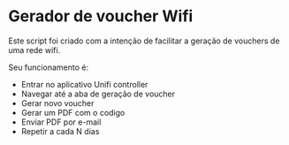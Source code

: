 # Gerador de voucher Wifi
<p>Este script foi criado com a intenção de facilitar a geração de vouchers de uma rede wifi.</p>
Seu funcionamento é:
<ul>
<li>Entrar no aplicativo Unifi controller</li>
<li>Navegar até a aba de geração de voucher</li>
<li>Gerar novo voucher</li>
<li>Gerar um PDF com o codigo</li>
<li>Enviar PDF por e-mail</li>
<li>Repetir a cada N dias</li>
</ul>
